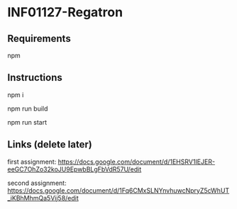 # INF01127-Regatron

## Requirements

npm

## Instructions

npm i

npm run build

npm run start

## Links (delete later)

first assignment: https://docs.google.com/document/d/1EHSRV1IEJER-eeGC7OhZo32koJU9EpwbBLgFbVdR57U/edit

second assignment: https://docs.google.com/document/d/1Fq6CMxSLNYnvhuwcNpryZ5cWhUT_iKBhMhmQa5Vij58/edit
